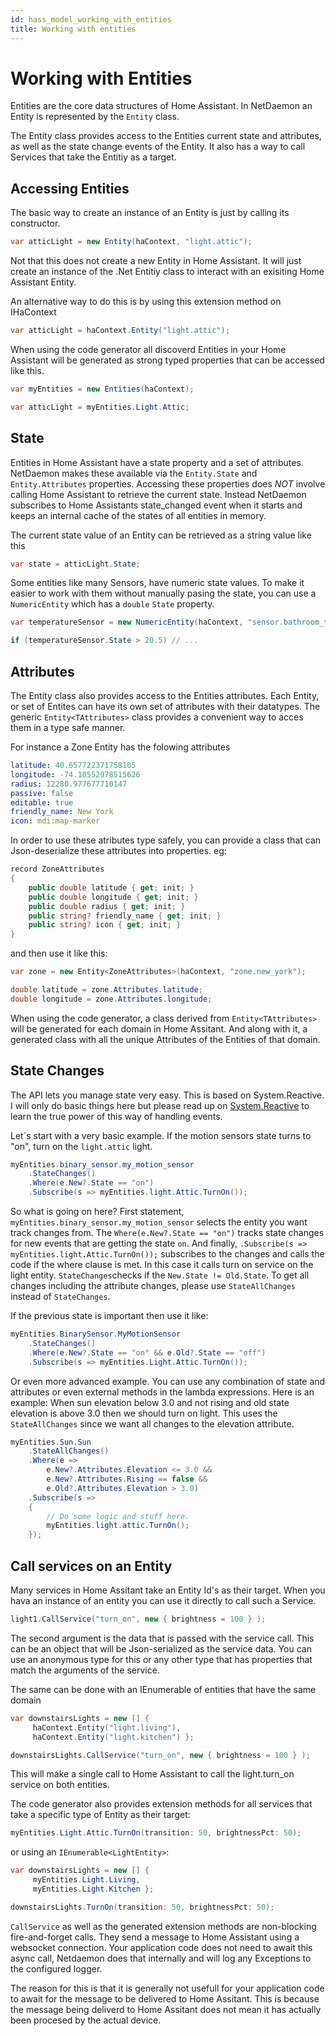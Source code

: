 ```yaml
---
id: hass_model_working_with_entities
title: Working with entities
---
```


# Working with Entities

Entities are the core data structures of Home Assistant. In NetDaemon an Entity is represented by the `Entity` class. 

The Entity class provides access to the Entities current state and attributes, as well as the state change events of the Entity. It also has a way to call Services that take the Entitiy as a target.

## Accessing Entities

The basic way to create an instance of an Entity is just by calling its constructor.

```csharp
var atticLight = new Entity(haContext, "light.attic");
```

Not that this does not create a new Entity in Home Assistant. It will just create an instance of the .Net Entitiy class to interact with an exisiting Home Assistant Entity.

 An alternative way to do this is by using this extension method on IHaContext

```csharp
var atticLight = haContext.Entity("light.attic");
```

When using the code generator all discoverd Entities in your Home Assistant will be generated as strong typed properties that can be accessed like this.

```csharp
var myEntities = new Entities(haContext);

var atticLight = myEntities.Light.Attic;
```

## State

Entities in Home Assistant have a state property and a set of attributes. NetDaemon makes these available via the `Entity.State` and `Entity.Attributes` properties. Accessing these properties does *NOT* involve calling Home Assistant to retrieve the current state. Instead NetDaemon subscribes to Home Assistants state_changed event when it starts and keeps an internal cache of the states of all entities in memory.

The current state value of an Entity can be retrieved as a string value like this

```csharp
var state = atticLight.State;
```

Some entities like many Sensors, have numeric state values. To make it easier to work with them without manually pasing the state, you can use a `NumericEntity` which has a `double` `State` property.

```csharp
var temperatureSensor = new NumericEntity(haContext, "sensor.bathroom_temperature");

if (temperatureSensor.State > 20.5) // ...
```

## Attributes
The Entity class also provides access to the Entities attributes. Each Entity, or set of Entites can have its own set of attributes with their datatypes. The generic `Entity<TAttributes>` class provides a convenient way to acces them in a type safe manner.

For instance a Zone Entity has the folowing attributes
```yaml
latitude: 40.657722371758105
longitude: -74.10552978515626
radius: 12280.977677710147
passive: false
editable: true
friendly_name: New York
icon: mdi:map-marker
```

In order to use these atributes type safely, you can provide a class that can Json-deserialize these attributes into properties. eg:

```csharp
record ZoneAttributes
{
    public double latitude { get; init; }
    public double longitude { get; init; }
    public double radius { get; init; }
    public string? friendly_name { get; init; }
    public string? icon { get; init; }
}
```
and then use it like this:

```csharp
var zone = new Entity<ZoneAttributes>(haContext, "zone.new_york");

double latitude = zone.Attributes.latitude;
double longitude = zone.Attributes.longitude;
```

When using the code generator, a class derived from `Entity<TAttributes>` will be generated for each domain in Home Assitant. And along with it, a generated class with all the unique Attributes of the Entities of that domain.

## State Changes
The API lets you manage state very easy. This is based on System.Reactive. I will only do basic things here but please read up on [System.Reactive](http://introtorx.com/) to learn the true power of this way of handling events.

Let´s start with a very basic example. If the motion sensors state turns to "on", turn on the `light.attic` light.

```csharp
myEntities.binary_sensor.my_motion_sensor
    .StateChanges()
    .Where(e.New?.State == "on")
    .Subscribe(s => myEntities.light.Attic.TurnOn());
```

So what is going on here? First statement, `myEntities.binary_sensor.my_motion_sensor` selects the entity you want track changes from. The `Where(e.New?.State == "on")` tracks state changes for new events that are getting the state `on`. And finally, `.Subscribe(s => myEntities.light.Attic.TurnOn());` subscribes to the changes and calls the code if the where clause is met. In this case it calls turn on service on the light entity. `StateChanges`checks if the `New.State != Old.State`. To get all changes including the attribute changes, please use `StateAllChanges` instead of `StateChanges`.

If the previous state is important then use it like:

```csharp
myEntities.BinarySensor.MyMotionSensor
    .StateChanges()
    .Where(e.New?.State == "on" && e.Old?.State == "off")
    .Subscribe(s => myEntities.Light.Attic.TurnOn());
```

Or even more advanced example. You can use any combination of state and attributes or even external methods in the lambda expressions. Here is an example: When sun elevation below 3.0 and not rising and old state elevation is above 3.0 then we should turn on light. This uses the `StateAllChanges` since we want all changes to the elevation attribute.

```csharp
myEntities.Sun.Sun
    .StateAllChanges()
    .Where(e =>
        e.New?.Attributes.Elevation <= 3.0 &&
        e.New?.Attributes.Rising == false &&
        e.Old?.Attributes.Elevation > 3.0)
    .Subscribe(s =>
    {
        // Do some logic and stuff here.
        myEntities.light.attic.TurnOn();
    });
```

## Call services on an Entity
Many services in Home Assitant take an Entity Id's as their target. When you hava an instance of an entity you can use it directly to call such a Service.

```csharp
light1.CallService("turn_on", new { brightness = 100 } );
```

The second argument is the data that is passed with the service call. This can be an object that will be Json-serialized as the service data. You can use an anonymous type for this or any other type that has properties that match the arguments of the service.

The same can be done with an IEnumerable of entities that have the same domain

```csharp
var downstairsLights = new [] {
     haContext.Entity("light.living"), 
     haContext.Entity("light.kitchen") };

downstairsLights.CallService("turn_on", new { brightness = 100 } );
```

This will make a single call to Home Assistant to call the light.turn_on service on both entities.

The code generator also provides extension methods for all services that take a specific type of Entity as their target:

```csharp
myEntities.Light.Attic.TurnOn(transition: 50, brightnessPct: 50);
```

or using an `IEnumerable<LightEntity>`:

```csharp
var downstairsLights = new [] {
     myEntities.Light.Living, 
     myEntities.Light.Kitchen };

downstairsLights.TurnOn(transition: 50, brightnessPct: 50);
```


`CallService` as well as the generated extension methods are non-blocking fire-and-forget calls. They send a message to Home Assistant using a websocket connection. Your application code does not need to await this async call, Netdaemon does that internally and will log any Exceptions to the configured logger. 

The reason for this is that it is generally not usefull for your application code to await for the message to be delivered to Home Assitant. This is because the message being deliverd to Home Assitant does not mean it has actually been procesed by the actual device.